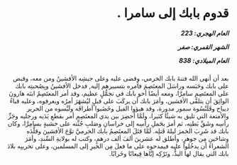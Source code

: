 <h1 dir="rtl">قدوم بابك إلى سامرا  .</h1>

<h5 dir="rtl">العام الهجري:  223

الشهر القمري: صفر

العام الميلادي: 838</h5>

<p dir="rtl">بعد أن أنهى الله فتنةَ بابك الخرمي، وقضى عليه وعلى جيشِه الأفشينُ ومن معه، وقبض على بابك وحَبَسه وراسَلَ المعتَصِمَ فأمره بتسييرهم إليه, فدخل الأفشينُ وبِصُحبتِه بابك على المعتَصِم سامرَّا، ومعه أيضًا أخو بابك في تجمُّلٍ عظيم، وقد أمر المعتَصِمُ ابنَه هارونَ الواثِقَ أن يتلقَّى الأفشين، وأمَرَ بابك أن يركَبَ على فيلٍ ليُشهَرَ أمرُه ويعرفوه، وعليه قباءُ ديباج وقَلَنْسُوة سمور مدورة، وقد هيؤوا الفيل وخَضَبوا أطرافَه ولَبَّسوه من الحرير والأمتعة التي تليق به شيئًا كثيرا، ولَمَّا أُحضِرَ بين يدي المعتَصِم أمر بقطعِ يَدَيه ورجليه وجَزِّ رأسِه وشَقِّ بَطنِه، ثم أمرَ بحَملِ رأسِه إلى خراسانِ وصَلبِ جُثَّته على خشبةٍ بسامِرَّا، وكان بابك قد شَرِبَ الخمرَ ليلةَ قَتلِه. لَمَّا قتَلَ المعتَصِمُ بابك الخرميَّ توَّجَ الأفشينَ وقلَّدَه وِشاحَينِ مِن جوهرٍ، وأطلق له عشرينَ ألفَ ألف درهمٍ، وكتب له بولايةِ السِّندِ، وأمَرَ الشعراءَ أن يدخُلوا عليه فيمدحوه على ما فعلَ مِن الخيرِ إلى المسلمين، وعلى تخريبِه بلادَ بابك التي يقال لها البذُّ، وتَرْكِه إيَّاها قِيعانًا وخَرابًا.</p></br>
